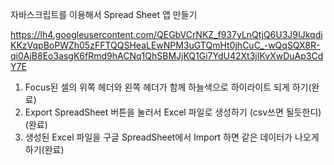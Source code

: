 자바스크립트를 이용해서 Spread Sheet 앱 만들기

https://lh4.googleusercontent.com/QEGbVCrNKZ_f937yLnQtjQ6U3J9IJkqdiKKzVqpBoPWZh05zFFTQQSHeaLEwNPM3uGTQmHt0jhCuC_-wQqSQX8R-qi0AjB8Eo3asgK6fRmd9hACNq1QhSBMJjKQ1Gi7YdU42Xt3jIKvXwDuAp3CdY7E

1. Focus된 셀의 위쪽 헤더와 왼쪽 헤더가 함께 하늘색으로 하이라이트 되게 하기(완료)
2. Export SpreadSheet 버튼을 눌러서 Excel 파일로 생성하기 (csv쓰면 될듯한디)(완료)
3. 생성된 Excel 파일을 구글 SpreadSheet에서 Import 하면 같은 데이터가 나오게 하기(완료)
